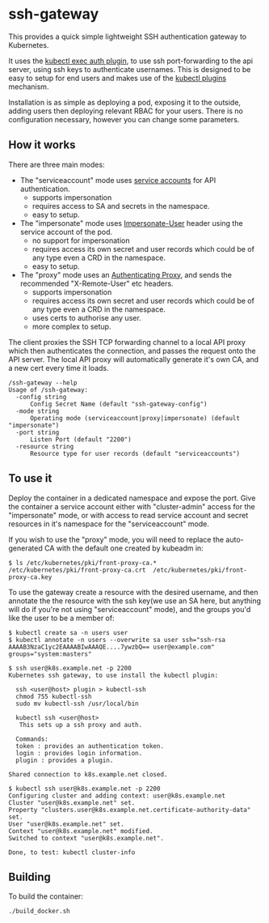 ssh-gateway
===========

This provides a quick simple lightweight SSH authentication gateway to Kubernetes.

It uses the [kubectl exec auth plugin](https://kubernetes.io/docs/reference/access-authn-authz/authentication/#client-go-credential-plugins), to use ssh port-forwarding to the api server, using ssh keys to authenticate usernames.
This is designed to be easy to setup for end users and makes use of the [kubectl plugins](https://kubernetes.io/docs/tasks/extend-kubectl/kubectl-plugins/) mechanism.

Installation is as simple as deploying a pod, exposing it to the outside, adding users then deploying relevant RBAC for your users. There is no configuration necessary, however you can change some parameters.

How it works
------------

There are three main modes:

* The "serviceaccount" mode uses [service accounts](https://kubernetes.io/docs/reference/access-authn-authz/authentication/#service-account-tokens) for API authentication.
  * supports impersonation
  * requires access to SA and secrets in the namespace.
  * easy to setup.
* The "impersonate" mode uses [Impersonate-User](https://kubernetes.io/docs/reference/access-authn-authz/authentication/#user-impersonation) header using the service account of the pod.
  * no support for impersonation
  * requires access its own secret and user records which could be of any type even a CRD in the namespace.
  * easy to setup.
* The "proxy" mode uses an [Authenticating Proxy](https://kubernetes.io/docs/reference/access-authn-authz/authentication/#authenticating-proxy), and sends the recommended "X-Remote-User" etc headers.
  * supports impersonation
  * requires access its own secret and user records which could be of any type even a CRD in the namespace.
  * uses certs to authorise any user.
  * more complex to setup.

The client proxies the SSH TCP forwarding channel to a local API proxy which then authenticates the connection, and passes the request onto the API server.
The local API proxy will automatically generate it's own CA, and a new cert every time it loads.

    /ssh-gateway --help
    Usage of /ssh-gateway:
      -config string
          Config Secret Name (default "ssh-gateway-config")
      -mode string
          Operating mode (serviceaccount|proxy|impersonate) (default "impersonate")
      -port string
          Listen Port (default "2200")
      -resource string
          Resource type for user records (default "serviceaccounts")

To use it
---------

Deploy the container in a dedicated namespace and expose the port. Give the container a service account either with "cluster-admin" access for the "impersonate" mode, or with access to read service account and secret resources in it's namespace for the "serviceaccount" mode.

If you wish to use the "proxy" mode, you will need to replace the auto-generated CA with the default one created by kubeadm in:

    $ ls /etc/kubernetes/pki/front-proxy-ca.*
    /etc/kubernetes/pki/front-proxy-ca.crt  /etc/kubernetes/pki/front-proxy-ca.key 

To use the gateway create a resource with the desired username, and then annotate the the resource with the ssh key(we use an SA here, but anything will do if you're not using "serviceaccount" mode), and the groups you'd like the user to be a member of:

    $ kubectl create sa -n users user
    $ kubectl annotate -n users --overwrite sa user ssh="ssh-rsa AAAAB3NzaC1yc2EAAAABIwAAAQE....7ywzbQ== user@example.com" groups="system:masters"

    $ ssh user@k8s.example.net -p 2200
    Kubernetes ssh gateway, to use install the kubectl plugin:
      
      ssh <user@host> plugin > kubectl-ssh
      chmod 755 kubectl-ssh
      sudo mv kubectl-ssh /usr/local/bin
      
      kubectl ssh <user@host>
       This sets up a ssh proxy and auth.
      
      Commands:
      token : provides an authentication token.
      login : provides login information.
      plugin : provides a plugin.
      
    Shared connection to k8s.example.net closed.

    $ kubectl ssh user@k8s.example.net -p 2200
    Configuring cluster and adding context: user@k8s.example.net
    Cluster "user@k8s.example.net" set.
    Property "clusters.user@k8s.example.net.certificate-authority-data" set.
    User "user@k8s.example.net" set.
    Context "user@k8s.example.net" modified.
    Switched to context "user@k8s.example.net".
    
    Done, to test: kubectl cluster-info

Building
--------

To build the container:

    ./build_docker.sh
